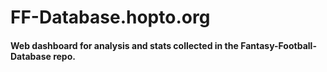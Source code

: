 # FF-Database.hopto.org
#### Web dashboard for analysis and stats collected in the Fantasy-Football-Database repo.
